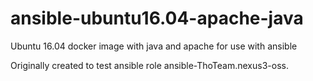 # ansible-ubuntu16.04-apache-java
Ubuntu 16.04 docker image with java and apache for use with ansible

Originally created to test ansible role ansible-ThoTeam.nexus3-oss.
